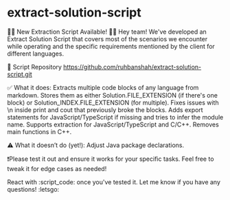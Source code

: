 # extract-solution-script
 
:technologist: New Extraction Script Available! :technologist:
Hey team! We've developed an Extract Solution Script that covers most of the scenarios we encounter while operating and the specific requirements mentioned by the client for different languages.

:wrench:  Script Repository
https://github.com/ruhbanshah/extract-solution-script.git

:white_check_mark: What it does:
Extracts multiple code blocks of any language from markdown.
Stores them as either Solution.FILE_EXTENSION (if there's one block) or Solution_INDEX.FILE_EXTENSION (for multiple).
Fixes issues with \n inside print and cout that previously broke the blocks.
Adds export statements for JavaScript/TypeScript if missing and tries to infer the module name.
Supports extraction for JavaScript/TypeScript and C/C++.
Removes main functions in C++.

:warning: What it doesn’t do (yet!):
Adjust Java package declarations.

:exclamation:Please test it out and ensure it works for your specific tasks. Feel free to tweak it for edge cases as needed!

React with :script_code: once you've tested it. Let me know if you have any questions! :letsgo:
